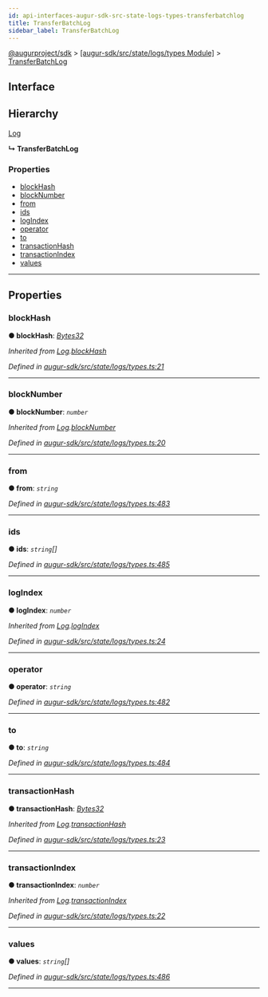 ```yaml
---
id: api-interfaces-augur-sdk-src-state-logs-types-transferbatchlog
title: TransferBatchLog
sidebar_label: TransferBatchLog
---
```


[@augurproject/sdk](api-readme.md) > [[augur-sdk/src/state/logs/types Module]](api-modules-augur-sdk-src-state-logs-types-module.md) > [TransferBatchLog](api-interfaces-augur-sdk-src-state-logs-types-transferbatchlog.md)

## Interface

## Hierarchy

 [Log](api-interfaces-augur-sdk-src-state-logs-types-log.md)

**↳ TransferBatchLog**

### Properties

* [blockHash](api-interfaces-augur-sdk-src-state-logs-types-transferbatchlog.md#blockhash)
* [blockNumber](api-interfaces-augur-sdk-src-state-logs-types-transferbatchlog.md#blocknumber)
* [from](api-interfaces-augur-sdk-src-state-logs-types-transferbatchlog.md#from)
* [ids](api-interfaces-augur-sdk-src-state-logs-types-transferbatchlog.md#ids)
* [logIndex](api-interfaces-augur-sdk-src-state-logs-types-transferbatchlog.md#logindex)
* [operator](api-interfaces-augur-sdk-src-state-logs-types-transferbatchlog.md#operator)
* [to](api-interfaces-augur-sdk-src-state-logs-types-transferbatchlog.md#to)
* [transactionHash](api-interfaces-augur-sdk-src-state-logs-types-transferbatchlog.md#transactionhash)
* [transactionIndex](api-interfaces-augur-sdk-src-state-logs-types-transferbatchlog.md#transactionindex)
* [values](api-interfaces-augur-sdk-src-state-logs-types-transferbatchlog.md#values)

---

## Properties

<a id="blockhash"></a>

###  blockHash

**● blockHash**: *[Bytes32](api-modules-augur-sdk-src-state-logs-types-module.md#bytes32)*

*Inherited from [Log](api-interfaces-augur-sdk-src-state-logs-types-log.md).[blockHash](api-interfaces-augur-sdk-src-state-logs-types-log.md#blockhash)*

*Defined in [augur-sdk/src/state/logs/types.ts:21](https://github.com/AugurProject/augur/blob/1e1466f1d3/packages/augur-sdk/src/state/logs/types.ts#L21)*

___
<a id="blocknumber"></a>

###  blockNumber

**● blockNumber**: *`number`*

*Inherited from [Log](api-interfaces-augur-sdk-src-state-logs-types-log.md).[blockNumber](api-interfaces-augur-sdk-src-state-logs-types-log.md#blocknumber)*

*Defined in [augur-sdk/src/state/logs/types.ts:20](https://github.com/AugurProject/augur/blob/1e1466f1d3/packages/augur-sdk/src/state/logs/types.ts#L20)*

___
<a id="from"></a>

###  from

**● from**: *`string`*

*Defined in [augur-sdk/src/state/logs/types.ts:483](https://github.com/AugurProject/augur/blob/1e1466f1d3/packages/augur-sdk/src/state/logs/types.ts#L483)*

___
<a id="ids"></a>

###  ids

**● ids**: *`string`[]*

*Defined in [augur-sdk/src/state/logs/types.ts:485](https://github.com/AugurProject/augur/blob/1e1466f1d3/packages/augur-sdk/src/state/logs/types.ts#L485)*

___
<a id="logindex"></a>

###  logIndex

**● logIndex**: *`number`*

*Inherited from [Log](api-interfaces-augur-sdk-src-state-logs-types-log.md).[logIndex](api-interfaces-augur-sdk-src-state-logs-types-log.md#logindex)*

*Defined in [augur-sdk/src/state/logs/types.ts:24](https://github.com/AugurProject/augur/blob/1e1466f1d3/packages/augur-sdk/src/state/logs/types.ts#L24)*

___
<a id="operator"></a>

###  operator

**● operator**: *`string`*

*Defined in [augur-sdk/src/state/logs/types.ts:482](https://github.com/AugurProject/augur/blob/1e1466f1d3/packages/augur-sdk/src/state/logs/types.ts#L482)*

___
<a id="to"></a>

###  to

**● to**: *`string`*

*Defined in [augur-sdk/src/state/logs/types.ts:484](https://github.com/AugurProject/augur/blob/1e1466f1d3/packages/augur-sdk/src/state/logs/types.ts#L484)*

___
<a id="transactionhash"></a>

###  transactionHash

**● transactionHash**: *[Bytes32](api-modules-augur-sdk-src-state-logs-types-module.md#bytes32)*

*Inherited from [Log](api-interfaces-augur-sdk-src-state-logs-types-log.md).[transactionHash](api-interfaces-augur-sdk-src-state-logs-types-log.md#transactionhash)*

*Defined in [augur-sdk/src/state/logs/types.ts:23](https://github.com/AugurProject/augur/blob/1e1466f1d3/packages/augur-sdk/src/state/logs/types.ts#L23)*

___
<a id="transactionindex"></a>

###  transactionIndex

**● transactionIndex**: *`number`*

*Inherited from [Log](api-interfaces-augur-sdk-src-state-logs-types-log.md).[transactionIndex](api-interfaces-augur-sdk-src-state-logs-types-log.md#transactionindex)*

*Defined in [augur-sdk/src/state/logs/types.ts:22](https://github.com/AugurProject/augur/blob/1e1466f1d3/packages/augur-sdk/src/state/logs/types.ts#L22)*

___
<a id="values"></a>

###  values

**● values**: *`string`[]*

*Defined in [augur-sdk/src/state/logs/types.ts:486](https://github.com/AugurProject/augur/blob/1e1466f1d3/packages/augur-sdk/src/state/logs/types.ts#L486)*

___

